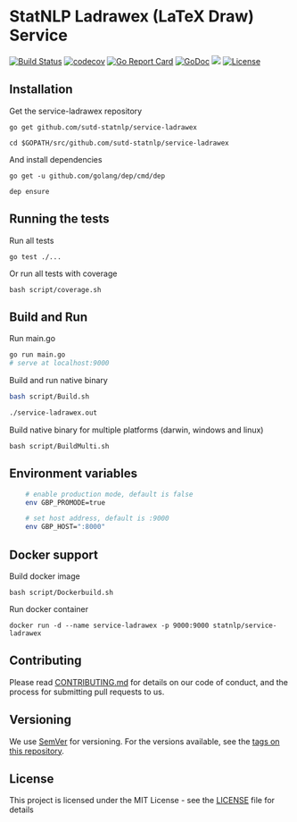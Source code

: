 # StatNLP Ladrawex (LaTeX Draw) Service 
[![Build Status](https://travis-ci.org/sutd-statnlp/service-ladrawex.svg?branch=master)](https://travis-ci.org/sutd-statnlp/service-ladrawex)
[![codecov](https://codecov.io/gh/sutd-statnlp/service-ladrawex/branch/master/graph/badge.svg)](https://codecov.io/gh/sutd-statnlp/service-ladrawex)
[![Go Report Card](https://goreportcard.com/badge/github.com/sutd-statnlp/service-ladrawex)](https://goreportcard.com/report/github.com/sutd-statnlp/service-ladrawex)
[![GoDoc](https://godoc.org/github.com/sutd-statnlp/service-ladrawex?status.svg)](https://godoc.org/github.com/sutd-statnlp/service-ladrawex)
[![](https://images.microbadger.com/badges/image/sutd-statnlp/service-ladrawex.svg)](https://microbadger.com/images/sutd-statnlp/service-ladrawex)
[![License](https://img.shields.io/badge/license-MIT-blue.svg)](https://github.com/sutd-statnlp/service-ladrawex/blob/master/LICENSE)

## Installation

Get the service-ladrawex repository

```
go get github.com/sutd-statnlp/service-ladrawex

cd $GOPATH/src/github.com/sutd-statnlp/service-ladrawex
```

And install dependencies

```
go get -u github.com/golang/dep/cmd/dep

dep ensure
```

## Running the tests

Run all tests

```
go test ./...
```

Or run all tests with coverage

```
bash script/coverage.sh
```

## Build and Run

Run main.go
``` bash
go run main.go
# serve at localhost:9000
```

Build and run native binary

``` bash
bash script/Build.sh

./service-ladrawex.out
```
Build native binary for multiple platforms (darwin, windows and linux)

```
bash script/BuildMulti.sh
```

## Environment variables

```bash
    # enable production mode, default is false
    env GBP_PROMODE=true

    # set host address, default is :9000
    env GBP_HOST=":8000"
```
## Docker support 

Build docker image

```
bash script/Dockerbuild.sh
```

Run docker container

```
docker run -d --name service-ladrawex -p 9000:9000 statnlp/service-ladrawex
```
## Contributing

Please read [CONTRIBUTING.md](CONTRIBUTING.md) for details on our code of conduct, and the process for submitting pull requests to us.

## Versioning

We use [SemVer](http://semver.org/) for versioning. For the versions available, see the [tags on this repository](https://github.com/sutd-statnlp/service-ladrawex/tags). 

## License

This project is licensed under the MIT License - see the [LICENSE](LICENSE) file for details


